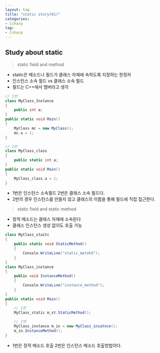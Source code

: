```yaml
---
layout: tag
title: "static story(01)"
categories:
- Csharp
tag:
- Csharp
---
```

## Study about static

>static field and method

- static은 메소드나 필드가 클래스 자체에 속하도록 지정하는 한정자
- 인스턴스 소속 필드 vs 클래스 소속 필드
- 필드는 C++에서 멤버라고 생각

```csharp
// 1번
class MyClass_Instance
{
    public int a;
}
public static void Main()
{
    MyClass mc = new MyClass();
    mc.a = 1;
}

// 2번
class MyClass_class
{
    public static int a;
}
public static void Main()
{
    MyClass_class.a = 1;
}
```

- 1번은 인스턴스 소속필드 2번은 클래스 소속 필드다.
- 2번의 경우 인스턴스를 만들지 않고 클래스의 이름을 통해 필드에 직접 접근한다.

>static field and static method

- 정적 메소드는 클래스 자체에 소속된다
- 클래스 인스턴스 생성 없이도 호출 가능

```csharp
class MyClass_staitc
{
    public static void StaticMethod()
    {
        Console.WriteLine("static_metohd");
    }
}
class MyClass_instance
{
    public void InstanceMethod()
    {
        Console.WriteLine("instance_method");
    }
}
public static void Main()
{
    // 1번
    MyClass_static m_st.StaticMethod();

    // 2번
    MyClass_instance m_in = new MyClass_insatnce();
    m_in.InstanceMethod();
}
```

- 1번은 정적 메소드 호출 2번은 인스턴스 메소드 호출방법이다.
